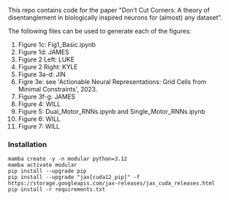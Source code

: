 This repo contains code for the paper "Don’t Cut Corners: A theory of disentanglement in biologically inspired neurons for (almost) any dataset". 

The following files can be used to generate each of the figures:
1. Figure 1c: Fig1_Basic.ipynb
2. Figure 1d: JAMES
3. Figure 2 Left: LUKE
4. Figure 2 Right: KYLE
5. Figure 3a-d: JIN
6. Figre 3e: see 'Actionable Neural Representations: Grid Cells from Minimal Constraints', 2023.
7. Figure 3f-g: JAMES
8. Figure 4: WILL
9. Figure 5: Dual_Motor_RNNs.ipynb and Single_Motor_RNNs.ipynb
10. Figure 6: WILL
11. Figure 7: WILL


### Installation
```
mamba create -y -n modular python=3.12
mamba activate modular
pip install --upgrade pip
pip install --upgrade "jax[cuda12_pip]" -f https://storage.googleapis.com/jax-releases/jax_cuda_releases.html
pip install -r requirements.txt
```
